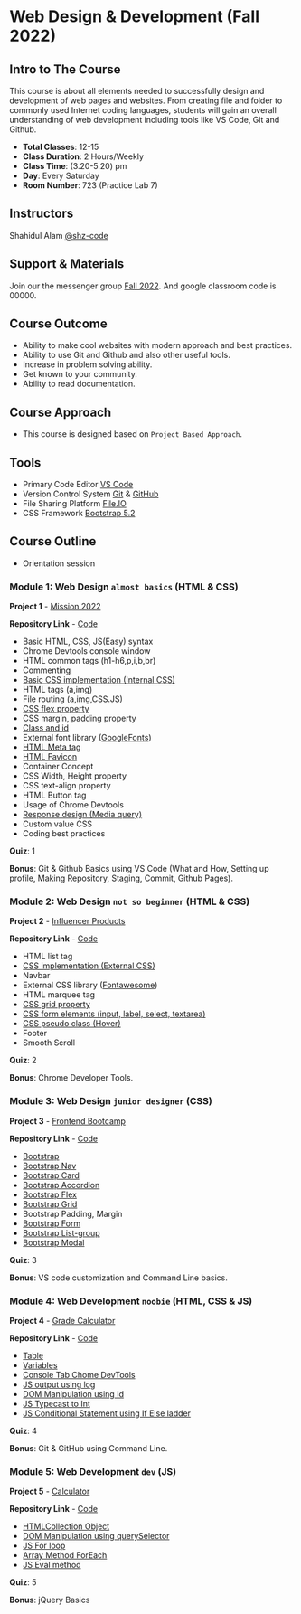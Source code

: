 
# Web Design & Development (Fall 2022)

## Intro to The Course

This course is about all elements needed to successfully design and development of web pages and
 websites.
 From creating file and folder to commonly 
 used Internet coding languages, students will gain an overall understanding of web
  development including tools like VS Code, Git and Github.

  - **Total Classes**: 12-15
  - **Class Duration**: 2 Hours/Weekly
  - **Class Time**: (3.20-5.20) pm
  - **Day**: Every Saturday
  - **Room Number**: 723 (Practice Lab 7)

## Instructors

 Shahidul Alam [@shz-code](https://www.github.com/shz-code) 


## Support & Materials

Join our the messenger group [Fall 2022](#). And google classroom code is 00000.


## Course Outcome

- Ability to make cool websites with modern approach and best practices.
- Ability to use Git and Github and also other useful tools.
- Increase in problem solving ability.
- Get known to your community.
- Ability to read documentation.



## Course Approach
- This course is designed based on `Project Based Approach`. 

## Tools
- Primary Code Editor [VS Code](https://code.visualstudio.com/)
- Version Control System [Git](https://git-scm.com/) & [GitHub](https://github.com/)
- File Sharing Platform [File.IO](https://www.file.io/)
- CSS Framework [Bootstrap 5.2](https://getbootstrap.com/)
## Course Outline

- Orientation session

### Module 1: Web Design `almost basics` (HTML & CSS)
**Project 1** - [Mission 2022](https://shz-code.github.io/mission-2022/)

**Repository Link** - [Code](https://github.com/shz-code/mission-2022)

- Basic HTML, CSS, JS(Easy) syntax
- Chrome Devtools console window
- HTML common tags (h1-h6,p,i,b,br)
- Commenting 
- [Basic CSS implementation (Internal CSS)](https://www.w3schools.com/css/css_howto.asp)
- HTML tags (a,img)
- File routing (a,img,CSS.JS) 
- [CSS flex property](https://www.w3schools.com/cssref/css3_pr_flex.asp)
- CSS margin, padding property 
- [Class and id](https://www.w3schools.com/css/css_selectors.asp)
- External font library ([GoogleFonts](https://fonts.google.com/))
- [HTML Meta tag](https://www.w3schools.com/tags/tag_meta.asp)
- [HTML Favicon](https://www.w3schools.com/html/html_favicon.asp)
- Container Concept
- CSS Width, Height property 
- CSS text-align property 
- HTML Button tag
- Usage of Chrome Devtools
- [Response design (Media query)](https://www.w3schools.com/css/css_rwd_mediaqueries.asp)
- Custom value CSS
- Coding best practices 

**Quiz**: 1

**Bonus**: Git & Github Basics using VS Code (What and How, Setting up profile, Making Repository, Staging, Commit, Github Pages).

### Module 2: Web Design `not so beginner` (HTML & CSS)
**Project 2** - [Influencer Products](https://shz-code.github.io/influencer-products/)

**Repository Link** - [Code](https://github.com/shz-code/influencer-products)

- HTML list tag
- [CSS implementation (External CSS)](https://www.w3schools.com/css/css_howto.asp)
- Navbar
- External CSS library ([Fontawesome](https://fontawesome.com/))
- HTML marquee tag
- [CSS grid property](https://www.w3schools.com/css/css_grid.asp)
- [CSS form elements (input, label, select, textarea)](https://www.w3schools.com/css/css_form.asp)
- [CSS pseudo class (Hover)](https://www.w3schools.com/css/css_pseudo_classes.asp)
- Footer
- Smooth Scroll 

**Quiz**: 2

**Bonus**: Chrome Developer Tools.

### Module 3: Web Design `junior designer` (CSS)
**Project 3** - [Frontend Bootcamp ](shz-code.github.io/frontend-bootcamp/)

**Repository Link** - [Code](https://github.com/shz-code/frontend-bootcamp)
- [Bootstrap ](https://getbootstrap.com/docs/5.2/getting-started/introduction/)
- [Bootstrap Nav](https://getbootstrap.com/docs/5.2/components/navbar/)
- [Bootstrap  Card](https://getbootstrap.com/docs/5.2/components/card/)
- [Bootstrap Accordion](https://getbootstrap.com/docs/5.2/components/accordion/)
- [Bootstrap Flex](https://getbootstrap.com/docs/5.2/utilities/flex/)
- [Bootstrap Grid](https://getbootstrap.com/docs/5.2/layout/grid/)
- Bootstrap Padding, Margin
- [Bootstrap Form](https://getbootstrap.com/docs/5.2/forms/overview/)
- [Bootstrap List-group](https://getbootstrap.com/docs/5.2/components/list-group/)
- [Bootstrap Modal](https://getbootstrap.com/docs/5.2/components/modal/)


**Quiz**: 3

**Bonus**:  VS code customization and Command Line basics.

### Module 4: Web Development `noobie` (HTML, CSS & JS)
**Project 4** - [Grade Calculator](https://shz-code.github.io/grade-calculator/)

**Repository Link** - [Code](https://github.com/shz-code/grade-calculator)
- [Table](https://www.w3schools.com/html/html_tables.asp)
- [Variables](https://www.w3schools.com/js/js_variables.asp)
- [Console Tab Chome DevTools](https://developer.chrome.com/docs/devtools/console/)
- [JS output using log](https://www.w3schools.com/js/js_output.asp)
- [DOM Manipulation using Id](https://www.w3schools.com/js/js_htmldom_methods.asp)
- [JS Typecast to Int](https://www.w3schools.com/jsref/jsref_parseint.asp)
- [JS Conditional  Statement using If Else ladder](https://www.w3schools.com/js/js_if_else.asp)

**Quiz**: 4

**Bonus**: Git & GitHub using Command Line.  

### Module 5: Web Development `dev` (JS)
**Project 5** - [Calculator](https://shz-code.github.io/simple-js-calculator/)

**Repository Link** - [Code](https://github.com/shz-code/simple-js-calculator)
- [HTMLCollection Object](https://www.w3schools.com/js/js_htmldom_collections.asp)
- [DOM Manipulation using querySelector](https://www.w3schools.com/js/js_htmldom_nodelist.asp)
- [JS For loop](https://www.w3schools.com/js/js_loop_for.asp)
- [Array Method ForEach](https://www.w3schools.com/jsref/jsref_foreach.asp)
- [JS Eval method](https://www.w3schools.com/jsref/jsref_eval.asp)

**Quiz**: 5

**Bonus**: jQuery Basics






